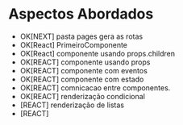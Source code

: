 # Aspectos Abordados



- OK[NEXT] pasta pages gera as rotas
- OK[React]  PrimeiroComponente
- OK[React] componente usando props.children 
- OK[REACT] componente usando props
- OK[REACT] componente com eventos
- OK[REACT] componente com estado
- OK[REACT] comnicacao entre componentes.
- OK[REACT] renderização condicional
- [REACT] renderização de listas
- [REACT]